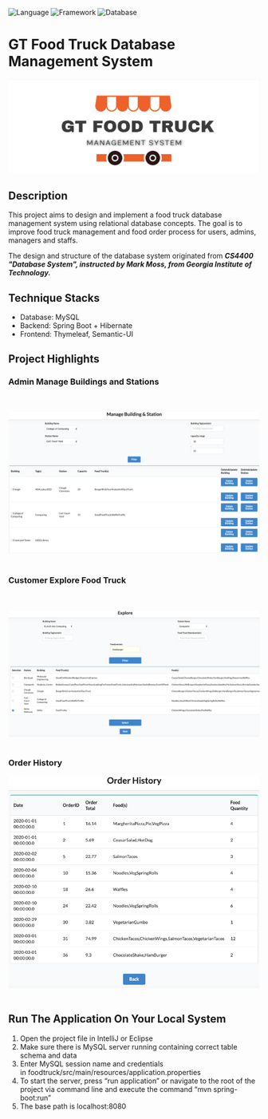 ![Language](https://img.shields.io/badge/Language-Java-red)
![Framework](https://img.shields.io/badge/Framework-Spring-brightgreen)
![Database](https://img.shields.io/badge/Database-MySQL-blue)

# GT Food Truck Database Management System

![title_logo](https://github.com/SKZhao97/GT-Food-truck-database-management-system/blob/master/readme-resource/logo.png)

## Description
This project aims to design and implement a food truck database management system using relational database concepts. The goal is to improve food truck management and food order process for users, admins, managers and staffs. 

The design and structure of the database system originated from ***CS4400 "Database System", instructed by Mark Moss, from Georgia Institute of Technology.*** 

## Technique Stacks
* Database: MySQL
* Backend: Spring Boot + Hibernate
* Frontend: Thymeleaf, Semantic-UI

## Project Highlights
### Admin Manage Buildings and Stations
<br><br>
 ![image1](https://github.com/SKZhao97/GT-Food-truck-database-management-system/blob/master/readme-resource/screen1.png)
 <br><br>
### Customer Explore Food Truck 
<br><br>
 ![image2](https://github.com/SKZhao97/GT-Food-truck-database-management-system/blob/master/readme-resource/screen2.png)
<br><br>
### Order History
 ![image3](https://github.com/SKZhao97/GT-Food-truck-database-management-system/blob/master/readme-resource/screen3.png)
<br><br>

## Run The Application On Your Local System
1.	Open the project file in IntelliJ or Eclipse
2.	Make sure there is MySQL server running containing correct table schema and data 
3.	Enter MySQL session name and credentials in foodtruck/src/main/resources/application.properties
4.	To start the server, press “run application” or navigate to the root of the project via command line and execute the command “mvn spring-boot:run”
5.  The base path is localhost:8080
